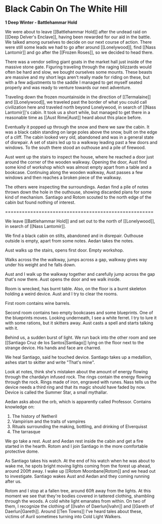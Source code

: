 # Black Cabin On The White Hill

**1 Deep Winter - Battlehammar Hold**

We were about to leave [[Battlehammar Hold]] after the undead raid on [[Deep Delver's Enclave]], having been rewarded for our aid in the battle. We talked among ourselves to decide on our next course of action. There were still some leads we had to go after around [[Lonelywood]], find [[Nass Lantomir]] and go after the [[Frozen Roses]], so we decided to head there.

There was a vendor selling giant goats in the market hall just inside of the massive stone gate. Figuring traveling through the raging blizzards would often be hard and slow, we bought ourselves some mounts. These beasts are massive and my short legs aren't really made for riding on these, but with a few adjustments to the saddle I managed to get myself seated properly and was ready to venture towards our next adventure.

Traveling down the frozen mountainside in the direction of [[Termalaine]] and [[Lonelywood]], we traveled past the border of what you could call civilization here and traveled north beyond Lonelywood, in search of [[Nass Lantomir]]'s cabin. It took us a short while, but managed to get there in a reasonable time as [[Aust Rime|Aust]] heard about this place before.

Eventually it popped up through the snow and there we saw the cabin. It was a black cabin standing on large poles above the snow, built on the edge of a cliff. The cabin looked very old, abandoned and was in a general state of disrepair. A set of stairs led up to a walkway leading past a few doors and windows. To the south there stood an outhouse and a pile of firewood.

Aust went up the stairs to inspect the house, where he reached a door just around the corner of the wooden walkway. Opening the door, Aust find some kind of workshop which was almost empty apart from a table and a bookcase. Continuing along the wooden walkway, Aust passes a few windows and then reaches a broken piece of the walkway.

The others were inspecting the surroundings. Aedan find a pile of notes thrown down the hole in the outhouse, showing discarded plans for some kind of mechanism. Santiago and Rotom scouted to the north edge of the cabin but found nothing of interest.

=====================================================

We leave [[Battlehammar Hold]] and set out to the north of [[Lonelywood]], in search of [[Nass Lantomir]].

We find a black cabin on stilts, abandoned and in disrepair. Outhouse outside is empty, apart from some notes. Aedan takes the notes.

Aust walks up the stairs, opens first door. Empty workshop.

Walks across the the walkway, jumps across a gap, walkway gives way under his weight and he falls down.

Aust and I walk up the walkway together and carefully jump across the gap that's now there. Aust opens the door and we walk inside.

Room is wrecked, has burnt table. Also, on the floor is a burnt skeleton holding a weird device. Aust and I try to clear the rooms. 

First room contains wine barrels.

Second room contains two empty bookcases and some blueprints. One of the blueprints moves. Looking underneath, I see a white ferret. I try to lure it with some rations, but it skitters away. Aust casts a spell and starts talking with it.

Behind us, a sudden burst of light. We run back into the other room and see [[Santiago Cruz de los Santos|Santiago]] lying on the floor next to the strange device. His hands and face are charred.

We heal Santiago, said he touched device. Santiago takes up a medallion, ashes start to skitter and write "That's mine".

Look at notes, think she's mistaken about the amount of energy flowing through the chardalyn infused rock. The rings contain the energy flowing through the rock. Rings made of iron, engraved with runes. Nass tells us the device needs a third ring and that its magic should have faded by now. Device is called the Summer Star, a small mythallar.

Aedan asks about the orb, which is apparently called Professor. Contains knowledge on:

1.  The history of Netheril 
2.  Vampirism and the traits of vampires 
3.  Rituals surrounding the making, bottling, and drinking of Elverquisst 
4.  The tarrasque

We go take a rest. Aust and Aedan rest inside the cabin and get a fire started in the hearth. Rotom and I join Santiago in the more comfortable protective dome.

As Santiago takes his watch. At the end of his watch when he was about to wake me, he spots bright moving lights coming from the forest up ahead, around 200ft away. I wake up [[Rotom Moonbane|Rotom]] and we head out to investigate. Santiago wakes Aust and Aedan and they coming running after us.

Rotom and I stop at a fallen tree, around 60ft away from the lights. At this moment we see that they're bodies covered in tattered clothing, shambling through the woods. A cold white light emanates from within. On two of them, I recognize the clothing of [[Ivahn of Daerlun|Ivahn]] and [[Gareth of Daerlun|Gareth]]. Around [[Ten Towns]] I've heard tales about these, victims of Auril sometimes turning into Cold Light Walkers.